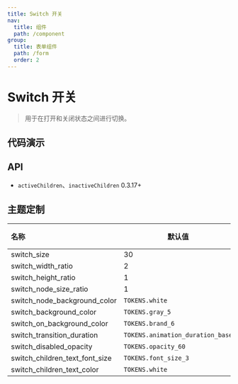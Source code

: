 ```yaml
---
title: Switch 开关
nav:
  title: 组件
  path: /component
group:
  title: 表单组件
  path: /form
  order: 2
---
```


# Switch 开关

> 用于在打开和关闭状态之间进行切换。

## 代码演示

<code src="./__fixtures__/base.tsx"></code>
<code src="./__fixtures__/text.tsx"></code>
<code src="./__fixtures__/disabled.tsx"></code>
<code src="./__fixtures__/size.tsx"></code>
<code src="./__fixtures__/custom.tsx"></code>

## API

- `activeChildren`、`inactiveChildren` <Badge>0.3.17+</Badge>

## 主题定制

| 名称                           | 默认值                           | 描述 |
| :----------------------------- | -------------------------------- | ---- |
| switch_size                    | 30                               | -    |
| switch_width_ratio             | 2                                | -    |
| switch_height_ratio            | 1                                | -    |
| switch_node_size_ratio         | 1                                | -    |
| switch_node_background_color   | `TOKENS.white`                   | -    |
| switch_background_color        | `TOKENS.gray_5`                  | -    |
| switch_on_background_color     | `TOKENS.brand_6`                 | -    |
| switch_transition_duration     | `TOKENS.animation_duration_base` | -    |
| switch_disabled_opacity        | `TOKENS.opacity_60`              | -    |
| switch_children_text_font_size | `TOKENS.font_size_3`             | -    |
| switch_children_text_color     | `TOKENS.white`                   | -    |
